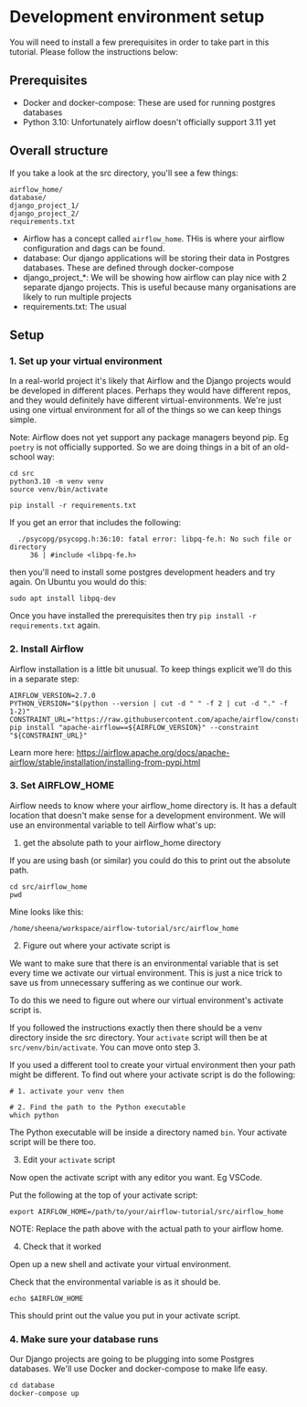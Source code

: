 # Development environment setup

You will need to install a few prerequisites in order to take part in this tutorial. Please follow the instructions below:

## Prerequisites

- Docker and docker-compose: These are used for running postgres databases
- Python 3.10: Unfortunately airflow doesn't officially support 3.11 yet

## Overall structure

If you take a look at the src directory, you'll see a few things:

```
airflow_home/
database/
django_project_1/
django_project_2/
requirements.txt
```

- Airflow has a concept called `airflow_home`. THis is where your airflow configuration and dags can be found. 
- database: Our django applications will be storing their data in Postgres databases. These are defined through docker-compose
- django_project_*: We will be showing how airflow can play nice with 2 separate django projects. This is useful because many organisations are likely to run multiple projects
- requirements.txt: The usual

## Setup

### 1. Set up your virtual environment

In a real-world project it's likely that Airflow and the Django projects would be developed in different places. Perhaps they would have different repos, and they would definitely have different virtual-environments. We're just using one virtual environment for all of the things so we can keep things simple.

Note: Airflow does not yet support any package managers beyond pip. Eg `poetry` is not officially supported. So we are doing things in a bit of an old-school way:

```
cd src 
python3.10 -m venv venv
source venv/bin/activate 

pip install -r requirements.txt 
```

If you get an error that includes the following:

```
  ./psycopg/psycopg.h:36:10: fatal error: libpq-fe.h: No such file or directory
     36 | #include <libpq-fe.h>
```

then you'll need to install some postgres development headers and try again. On Ubuntu you would do this:

```
sudo apt install libpq-dev  
```

Once you have installed the prerequisites then try `pip install -r requirements.txt` again.

### 2. Install Airflow


Airflow installation is a little bit unusual. To keep things explicit we'll do this in a separate step:


```
AIRFLOW_VERSION=2.7.0
PYTHON_VERSION="$(python --version | cut -d " " -f 2 | cut -d "." -f 1-2)"
CONSTRAINT_URL="https://raw.githubusercontent.com/apache/airflow/constraints-${AIRFLOW_VERSION}/constraints-${PYTHON_VERSION}.txt"
pip install "apache-airflow==${AIRFLOW_VERSION}" --constraint "${CONSTRAINT_URL}"
```

Learn more here: https://airflow.apache.org/docs/apache-airflow/stable/installation/installing-from-pypi.html 


### 3. Set AIRFLOW_HOME 

Airflow needs to know where your airflow_home directory is. It has a default location that doesn't make sense for a development environment. We will use an environmental variable to tell Airflow what's up:

1. get the absolute path to your airflow_home directory

If you are using bash (or similar) you could do this to print out the absolute path.

```
cd src/airflow_home
pwd
```

Mine looks like this:

```
/home/sheena/workspace/airflow-tutorial/src/airflow_home
```

2. Figure out where your activate script is

We want to make sure that there is an environmental variable that is set every time we activate our virtual environment. This is just a nice trick to save us from unnecessary suffering as we continue our work.

To do this we need to figure out where our virtual environment's activate script is.


If you followed the instructions exactly then there should be a venv directory inside the src directory. Your `activate` script will then be at `src/venv/bin/activate`.  You can move onto step 3.

If you used a different tool to create your virtual environment then your path might be different. To find out where your activate script is do the following:

```
# 1. activate your venv then

# 2. Find the path to the Python executable
which python 
```

The Python executable will be inside a directory named `bin`. Your activate script will be there too.

3. Edit your `activate` script

Now open the activate script with any editor you want. Eg VSCode.

Put the following at the top of your activate script:

```
export AIRFLOW_HOME=/path/to/your/airflow-tutorial/src/airflow_home
```

NOTE: Replace the path above with the actual path to your airflow home.


4. Check that it worked

Open up a new shell and activate your virtual environment.

Check that the environmental variable is as it should be.

```[bash]
echo $AIRFLOW_HOME
```

This should print out the value you put in your activate script.


### 4. Make sure your database runs

Our Django projects are going to be plugging into some Postgres databases. We'll use Docker and docker-compose to make life easy.

```
cd database
docker-compose up
```

